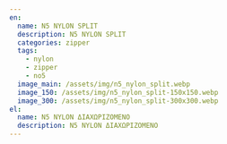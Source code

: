```yaml
---
en:
  name: N5 NYLON SPLIT
  description: N5 NYLON SPLIT
  categories: zipper
  tags:
    - nylon
    - zipper
    - no5
  image_main: /assets/img/n5_nylon_split.webp
  image_150: /assets/img/n5_nylon_split-150x150.webp
  image_300: /assets/img/n5_nylon_split-300x300.webp
el:
  name: N5 NYLON ΔΙΑΧΩΡΙΖΟΜΕΝΟ
  description: N5 NYLON ΔΙΑΧΩΡΙΖΟΜΕΝΟ
---
```

